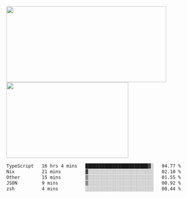 <a href="https://github.com/anuraghazra/github-readme-stats">
  <img height=200 width=420 align="center" src="https://github-readme-stats.vercel.app/api?username=airRnot1106&hide_title=true&show_icons=true&rank_icon=github" />
</a>
<a href="https://github.com/anuraghazra/convoychat">
  <img height=200 width=320 align="center" src="https://github-readme-stats.vercel.app/api/top-langs/?username=airRnot1106&hide_title=true&layout=compact&hide=html,css" />
</a>

<!--START_SECTION:waka-->

```txt
TypeScript   16 hrs 4 mins   ███████████████████████▓░   94.77 %
Nix          21 mins         ▓░░░░░░░░░░░░░░░░░░░░░░░░   02.10 %
Other        15 mins         ▒░░░░░░░░░░░░░░░░░░░░░░░░   01.55 %
JSON         9 mins          ▒░░░░░░░░░░░░░░░░░░░░░░░░   00.92 %
zsh          4 mins          ░░░░░░░░░░░░░░░░░░░░░░░░░   00.44 %
```

<!--END_SECTION:waka-->
